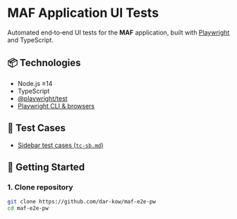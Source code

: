 # MAF Application UI Tests

Automated end‑to‑end UI tests for the **MAF** application, built with [Playwright](https://playwright.dev/) and TypeScript.

## 📦 Technologies

- Node.js ≥14
- TypeScript
- [@playwright/test](https://www.npmjs.com/package/@playwright/test)
- [Playwright CLI & browsers](https://playwright.dev/docs/installation)

## 🧪 Test Cases

- [Sidebar test cases (`tc-sb.md`)](./tc-sb.md)

## 🚀 Getting Started

### 1. Clone repository

```bash
git clone https://github.com/dar-kow/maf-e2e-pw
cd maf-e2e-pw
